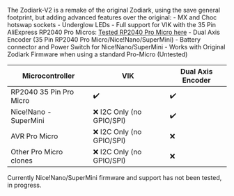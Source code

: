 The Zodiark-V2 is a remake of the original Zodiark, using the save general footprint, but adding advanced features over the original:
    - MX and Choc hotswap sockets
    - Underglow LEDs
    - Full support for VIK with the 35 Pin AliExpress RP2040 Pro Micros: [Tested RP2040 Pro Micro here](https://www.aliexpress.us/item/3256806413474305.html?spm=a2g0o.order_list.order_list_main.88.12691802UXk6Ew&gatewayAdapt=glo2usa)
    - Dual Axis Encoder (35 Pin RP2040 Pro Micro/Nice!Nano/SuperMini)
    - Battery connector and Power Switch for Nice!Nano/SuperMini
    - Works with Original Zodiark Firmware when using a standard Pro-Micro (Untested)

| Microcontroller          | VIK                         | Dual Axis Encoder  |
| ------------------------ | --------------------------- | ------------------ |
| RP2040 35 Pin Pro Micro  | :heavy_check_mark:          | :heavy_check_mark: |
| Nice!Nano - SuperMini    | :x: I2C Only (no GPIO/SPI)  | :heavy_check_mark: |
| AVR Pro Micro            | :x: I2C Only (no GPIO/SPI)  | :x:                |
| Other Pro Micro clones   | :x: I2C Only (no GPIO/SPI)  | :x:                |

Currently Nice!Nano/SuperMini firmware and support has not been tested, in progress.